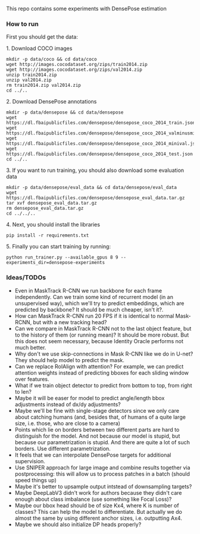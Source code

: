 This repo contains some experiments with DensePose estimation

### How to run
First you should get the data:

1\. Download COCO images
```
mkdir -p data/coco && cd data/coco
wget http://images.cocodataset.org/zips/train2014.zip
wget http://images.cocodataset.org/zips/val2014.zip
unzip train2014.zip
unzip val2014.zip
rm train2014.zip val2014.zip
cd ../..

```
2\. Download DensePose annotations
```
mkdir -p data/densepose && cd data/densepose
wget https://dl.fbaipublicfiles.com/densepose/densepose_coco_2014_train.json
wget https://dl.fbaipublicfiles.com/densepose/densepose_coco_2014_valminusminival.json
wget https://dl.fbaipublicfiles.com/densepose/densepose_coco_2014_minival.json
wget https://dl.fbaipublicfiles.com/densepose/densepose_coco_2014_test.json
cd ../..
```

3\. If you want to run training, you should also download some evaluation data
```
mkdir -p data/densepose/eval_data && cd data/densepose/eval_data 
wget https://dl.fbaipublicfiles.com/densepose/densepose_eval_data.tar.gz
tar xvf densepose_eval_data.tar.gz
rm densepose_eval_data.tar.gz
cd ../../..
```

4\. Next, you should install the libraries
```
pip install -r requirements.txt
```

5\. Finally you can start training by running:
```
python run_trainer.py --available_gpus 8 9 --experiments_dir=densepose-experiments
```

### Ideas/TODOs
* Even in MaskTrack R-CNN we run backbone for each frame independently. Can we train some kind of recurrent model (in an unsupervised way), which we'll try to predict embeddings, which are predicted by backbone? It should be much cheaper, isn't it?.
* How can MaskTrack R-CNN run 20 FPS if it is identical to normal Mask-RCNN, but with a new tracking head?
* Can we compare in MaskTrack R-CNN not to the last object feature, but to the history of them (or running mean)? It should be more robust. But this does not seem necessary, because Identity Oracle performs not much better.
* Why don't we use skip-connections in Mask R-CNN like we do in U-net? They should help model to predict the mask.
* Can we replace RoIAlign with attention? For example, we can predict attention weights instead of predicting bboxes for each sliding window over features.
* What if we train object detector to predict from bottom to top, from right to len?
* Maybe it will be easer for model to predict angle/length bbox adjustments instead of dx/dy adjustments?
* Maybe we'll be fine with single-stage detectors since we only care about catching humans (and, besides that, of humans of a quite large size, i.e. those, who are close to a camera)
* Points which lie on borders between two different parts are hard to distinguish for the model. And not because our model is stupid, but because our parametrization is stupid. And there are quite a lot of such borders. Use different parametrization.
* It feels that we can interpolate DensePose targets for additional supervision.
* Use SNIPER approach for large image and combine results together via postprocessing: this will allow us to process patches in a batch (should speed things up)
* Maybe it's better to upsample output intstead of downsampling targets?
* Maybe DeepLabV3 didn't work for authors because they didn't care enough about class imbalance (use something like Focal Loss)?
* Maybe our bbox head should be of size Kx4, where K is number of classes? This can help the model to differentiate. But actually we do almost the same by using different anchor sizes, i.e. outputting Ax4.
* Maybe we should also initialize DP heads properly?
